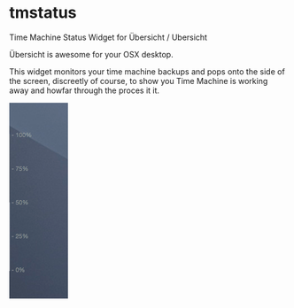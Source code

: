 tmstatus
========

Time Machine Status Widget for Übersicht / Ubersicht

Übersicht is awesome for your OSX desktop.

This widget monitors your time machine backups and pops onto the side of the screen, 
discreetly of course, to show you Time Machine is working away and howfar through the proces it it.

![Screenshot of tmstatus](/screenshot.png)
